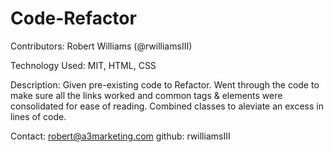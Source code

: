 # Code-Refactor

Contributors: Robert Williams (@rwilliamsIII)

Technology Used: MIT, HTML, CSS

Description: Given pre-existing code to Refactor. Went through the code to make sure all the links worked and common tags & elements were consolidated for ease of reading. Combined classes to aleviate an excess in lines of code.

Contact: robert@a3marketing.com
        github: rwilliamsIII


